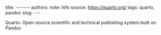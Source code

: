 title: -------
authors: 
note: Info
source: https://quarto.org/
tags: quarto, pandoc
slug: ---

Quarto: Open-source scientific and technical publishing system built on Pandoc